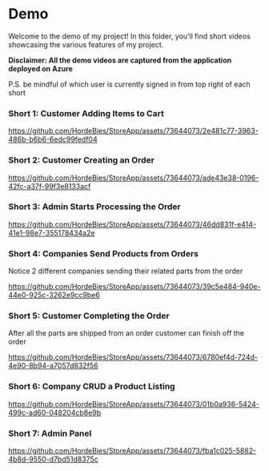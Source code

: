# Demo

Welcome to the demo of my project! In this folder, you'll find short videos showcasing the various features of my project.

**Disclaimer: All the demo videos are captured from the application deployed on Azure**

P.S. be mindful of which user is currently signed in from top right of each short

### Short 1: Customer Adding Items to Cart

https://github.com/HordeBies/StoreApp/assets/73644073/2e481c77-3963-486b-b6b6-6edc99fedf04

### Short 2: Customer Creating an Order

https://github.com/HordeBies/StoreApp/assets/73644073/ade43e38-0196-42fc-a37f-99f3e8133acf

### Short 3: Admin Starts Processing the Order

https://github.com/HordeBies/StoreApp/assets/73644073/46dd831f-e414-41e1-98e7-355178434a2e

### Short 4: Companies Send Products from Orders
Notice 2 different companies sending their related parts from the order 

https://github.com/HordeBies/StoreApp/assets/73644073/39c5e484-940e-44e0-925c-3262e9cc9be6

### Short 5: Customer Completing the Order
After all the parts are shipped from an order customer can finish off the order

https://github.com/HordeBies/StoreApp/assets/73644073/6780ef4d-724d-4e90-8b94-a7057d832f56

### Short 6: Company CRUD a Product Listing

https://github.com/HordeBies/StoreApp/assets/73644073/01b0a936-5424-499c-ad60-048204cb8e9b

### Short 7: Admin Panel

https://github.com/HordeBies/StoreApp/assets/73644073/fba1c025-5882-4b8d-9550-d7bd51d8375c
